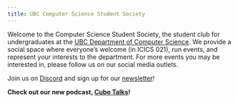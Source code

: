 ```yaml
---
title: UBC Computer Science Student Society
---
```


Welcome to the Computer Science Student Society, the student club for
undergraduates at the
[UBC Department of Computer Science](https://www.cs.ubc.ca/). We provide a
social space where everyone’s welcome (in ICICS 021), run events, and represent
your interests to the department. For more events you may be interested in, please follow us
on our social media outlets.
<br/>

Join us on <a id="discord-serverhttpsdiscordggxf3wbydubf" href="https://discord.gg/xF3WbYDubF" target="_blank">Discord</a> and sign up for our <a href="http://eepurl.com/h-QQ_z" target="_blank">newsletter</a>!

<b>
    Check out our new podcast, <a href="/cube-talks">Cube Talks</a>!
</b>
